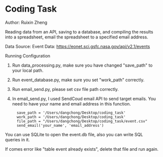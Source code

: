 # Coding Task
Author: Ruixin Zheng

Reading data from an API, saving to a database, and compiling the results into a spreadsheet, email the spreadsheet to a specified email address.

Data Source:
Event Data: https://eonet.sci.gsfc.nasa.gov/api/v2.1/events

Running Configuration

1. Run data_processing.py, make sure you have changed "save_path" to your local path.
2. Run event_database.py, make sure you set "work_path" correctly.
3. Run email_send.py, please set csv file path correctly.
4. In email_send.py, I used SendCoud email API to send target emails. You need to have your name and email address in this function. 
    
    
         save_path = '/Users/dangchong/Desktop/coding_task'
         work_path = '/Users/dangchong/Desktop/coding_task'
         file_path = "/Users/dangchong/Desktop/coding_task/event.csv"
         send_email('your_name', 'email_address')
		 
You can use SQLite to open the event.db file, also you can write SQL queries in it.

If comes error like  "table event already exists", delete that file and run again.

